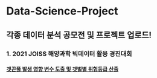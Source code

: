 # Data-Science-Project
## 각종 데이터 분석 공모전 및 프로젝트 업로드!

### 1. 2021 JOISS 해양과학 빅데이터 활용 경진대회
#### [갯끈풀 발생 영향 변수 도출 및 갯벌별 위험등급 산출](https://github.com/Koo-BM/Data-Science-Project/blob/main/%EA%B0%AF%EB%81%88%ED%92%80_%EB%B0%9C%EC%83%9D%20%EC%98%81%ED%96%A5%20%EB%B3%80%EC%88%98%20%EB%8F%84%EC%B6%9C%20%EB%B0%8F%20%EA%B0%AF%EB%B2%8C%EB%B3%84%20%EC%9C%84%ED%97%98%EB%93%B1%EA%B8%89%20%EC%82%B0%EC%B6%9C.ipynb)
